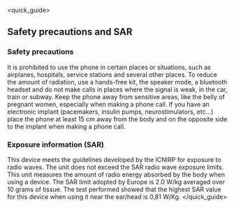 <quick_guide> 
## Safety precautions and SAR

### Safety precautions
It is prohibited to use the phone in certain places or situations, such as airplanes, hospitals, service stations and several other places.
To reduce the amount of radiation, use a hands-free kit, the speaker mode, a bluetooth headset and do not make calls in places where the signal is weak, in the car, train or subway. Keep the phone away from sensitive areas, like the belly of pregnant women, especially when making a phone call. If you have an electronic implant (pacemakers, insulin pumps, neurostimulators, etc...) place the phone at least 15 cm away from the body and on the opposite side to the implant when making a phone call.

### Exposure information (SAR)

This device meets the guidelines developed by the ICNIRP for exposure to radio waves. The unit does not exceed the SAR radio wave exposure limits. This unit measures the amount of radio energy absorbed by the body when using a device. The SAR limit adopted by Europe is 2.0 W/kg averaged over 10 grams of tissue. The test performed showed that the highest SAR value for this device when using it near the ear/head is 0,81 W/Kg.
</quick_guide> 

